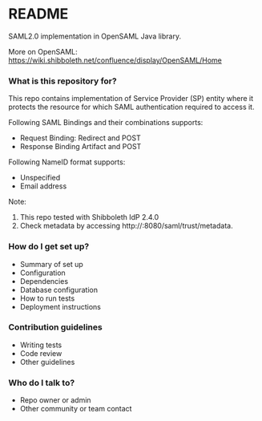 # README #

<Under development>

SAML2.0 implementation in OpenSAML Java library.

More on OpenSAML: https://wiki.shibboleth.net/confluence/display/OpenSAML/Home



### What is this repository for? ###

This repo contains implementation of Service Provider (SP) entity where it protects the resource for which SAML authentication required to access it.

Following SAML Bindings and their combinations supports:
 - Request Binding: Redirect and POST
 - Response Binding Artifact and POST

Following NameID format supports:
 - Unspecified 
 - Email address

Note:
1. This repo tested with Shibboleth IdP 2.4.0
2. Check metadata by accessing http://<hostname>:8080/saml/trust/metadata.


### How do I get set up? ###

* Summary of set up
* Configuration
* Dependencies
* Database configuration
* How to run tests
* Deployment instructions

### Contribution guidelines ###

* Writing tests
* Code review
* Other guidelines

### Who do I talk to? ###

* Repo owner or admin
* Other community or team contact
